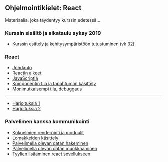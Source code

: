 ## Ohjelmointikielet: React

Materiaalia, joka täydentyy kurssin edetessä...

### Kurssin sisältö ja aikataulu syksy 2019

- Kurssin esittely ja kehitysympäristöön tutustuminen (vk 32)

### React

- [Johdanto](../react/johdanto.html)
- [Reactin alkeet](https://fullstackopen.com/osa1/reactin_alkeet)
- [JavaScriptiä](https://fullstackopen.com/osa1/javascriptia)
- [Komponentin tila ja tapahtuman käsittely](https://fullstackopen.com/osa1/komponentin_tila_ja_tapahtumankasittely)
- [Monimutkaisempi tila, debuggaus](https://fullstackopen.com/osa1/monimutkaisempi_tila_reactin_debuggaus)

---
- [Harjoituksia 1](./harjoitukset1.html)
- [Harjoituksia 2](./harjoitukset2.html)

### Palvelimen kanssa kommunikointi

- [Kokoelmien renderöinti ja moduulit](https://fullstackopen.com/osa2/kokoelmien_renderointi_ja_moduulit)
- [Lomakkeiden käsittely](https://fullstackopen.com/osa2/lomakkeiden_kasittely)
- [Palvelimella olevan datan hakeminen](https://fullstackopen.com/osa2/palvelimella_olevan_datan_hakeminen)
- [Palvelimella olevan datan muokkaaminen](https://fullstackopen.com/osa2/palvelimella_olevan_datan_muokkaaminen)
- [Tyylien lisääminen react sovellukseen](https://fullstackopen.com/osa2/tyylien_lisaaminen_react_sovellukseen)